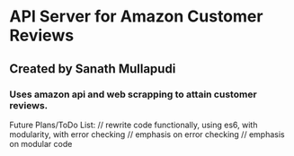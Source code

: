
# API Server for Amazon Customer Reviews

## Created by Sanath Mullapudi

### Uses amazon api and web scrapping to attain customer reviews.


Future Plans/ToDo List:
// rewrite code functionally, using es6, with modularity, with error checking
// emphasis on error checking
// emphasis on modular code
